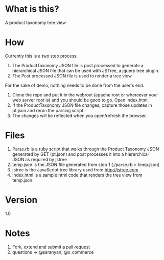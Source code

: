 What is this?
===

A product taxonomy tree view

How
===

Currently this is a two step process.

1. The ProductTaxonomy JSON file is post processed to generate a hierarchical JSON file that can be used with JSTree, a jquery tree plugin.
2. The Post processed JSON file is used to render a tree view

For the sake of demo, nothing needs to be done from the user's end.

1. Clone the repo and put it in the webroot (apache root or whereever your web server root is) and you should be good to go. Open index.html.
2. If the ProductTaxonomy JSON file changes, capture those updates in pt.json and rerun the parsing script.
3. The changes will be reflected when you open/refresh the browser.

Files
===

1. Parse.rb is a ruby script that walks through the Product Taxonomy JSON generated by GET (pt.json) and post processes it into a hierarchical JSON as required by jstree
2. temp.json is the JSON file generated from step 1 (./parse.rb > temp.json)
3. jstree is the JavaScript tree library used from http://jstree.com
4. index.html is a sample html code that renders the tree view from temp.json

Version
===
1.0

Notes
===
1. Fork, extend and submit a pull request
2. questions -> @saranyan, @x_commerce



